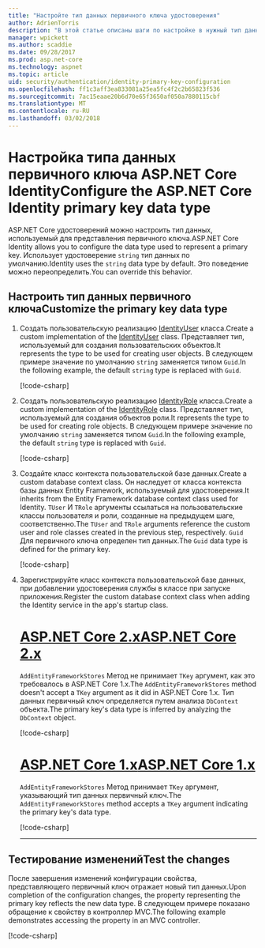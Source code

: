 ```yaml
---
title: "Настройте тип данных первичного ключа удостоверения"
author: AdrienTorris
description: "В этой статье описаны шаги по настройке в нужный тип данных используется для ASP.NET Core Identity первичного ключа."
manager: wpickett
ms.author: scaddie
ms.date: 09/28/2017
ms.prod: asp.net-core
ms.technology: aspnet
ms.topic: article
uid: security/authentication/identity-primary-key-configuration
ms.openlocfilehash: ff1c3aff3ea833081a25ea5fc4f2c2b65823f536
ms.sourcegitcommit: 7ac15eaae20b6d70e65f3650af050a7880115cbf
ms.translationtype: MT
ms.contentlocale: ru-RU
ms.lasthandoff: 03/02/2018
---
```

# <a name="configure-the-aspnet-core-identity-primary-key-data-type"></a><span data-ttu-id="e0ad3-103">Настройка типа данных первичного ключа ASP.NET Core Identity</span><span class="sxs-lookup"><span data-stu-id="e0ad3-103">Configure the ASP.NET Core Identity primary key data type</span></span>

<span data-ttu-id="e0ad3-104">ASP.NET Core удостоверений можно настроить тип данных, используемый для представления первичного ключа.</span><span class="sxs-lookup"><span data-stu-id="e0ad3-104">ASP.NET Core Identity allows you to configure the data type used to represent a primary key.</span></span> <span data-ttu-id="e0ad3-105">Использует удостоверение `string` тип данных по умолчанию.</span><span class="sxs-lookup"><span data-stu-id="e0ad3-105">Identity uses the `string` data type by default.</span></span> <span data-ttu-id="e0ad3-106">Это поведение можно переопределить.</span><span class="sxs-lookup"><span data-stu-id="e0ad3-106">You can override this behavior.</span></span>

## <a name="customize-the-primary-key-data-type"></a><span data-ttu-id="e0ad3-107">Настроить тип данных первичного ключа</span><span class="sxs-lookup"><span data-stu-id="e0ad3-107">Customize the primary key data type</span></span>

1. <span data-ttu-id="e0ad3-108">Создать пользовательскую реализацию [IdentityUser](https://docs.microsoft.com/aspnet/core/api/microsoft.aspnetcore.identity.entityframeworkcore.identityuser-1) класса.</span><span class="sxs-lookup"><span data-stu-id="e0ad3-108">Create a custom implementation of the [IdentityUser](https://docs.microsoft.com/aspnet/core/api/microsoft.aspnetcore.identity.entityframeworkcore.identityuser-1) class.</span></span> <span data-ttu-id="e0ad3-109">Представляет тип, используемый для создания пользовательских объектов.</span><span class="sxs-lookup"><span data-stu-id="e0ad3-109">It represents the type to be used for creating user objects.</span></span> <span data-ttu-id="e0ad3-110">В следующем примере значение по умолчанию `string` заменяется типом `Guid`.</span><span class="sxs-lookup"><span data-stu-id="e0ad3-110">In the following example, the default `string` type is replaced with `Guid`.</span></span>

    [!code-csharp[](identity/sample/src/ASPNET-IdentityDemo-PrimaryKeysConfig/Models/ApplicationUser.cs?highlight=4&range=7-13)]

1. <span data-ttu-id="e0ad3-111">Создать пользовательскую реализацию [IdentityRole](https://docs.microsoft.com/aspnet/core/api/microsoft.aspnetcore.identity.entityframeworkcore.identityrole-1) класса.</span><span class="sxs-lookup"><span data-stu-id="e0ad3-111">Create a custom implementation of the [IdentityRole](https://docs.microsoft.com/aspnet/core/api/microsoft.aspnetcore.identity.entityframeworkcore.identityrole-1) class.</span></span> <span data-ttu-id="e0ad3-112">Представляет тип, используемый для создания объектов роли.</span><span class="sxs-lookup"><span data-stu-id="e0ad3-112">It represents the type to be used for creating role objects.</span></span> <span data-ttu-id="e0ad3-113">В следующем примере значение по умолчанию `string` заменяется типом `Guid`.</span><span class="sxs-lookup"><span data-stu-id="e0ad3-113">In the following example, the default `string` type is replaced with `Guid`.</span></span>
    
    [!code-csharp[](identity/sample/src/ASPNET-IdentityDemo-PrimaryKeysConfig/Models/ApplicationRole.cs?highlight=3&range=7-12)]
    
1. <span data-ttu-id="e0ad3-114">Создайте класс контекста пользовательской базе данных.</span><span class="sxs-lookup"><span data-stu-id="e0ad3-114">Create a custom database context class.</span></span> <span data-ttu-id="e0ad3-115">Он наследует от класса контекста базы данных Entity Framework, используемый для удостоверения.</span><span class="sxs-lookup"><span data-stu-id="e0ad3-115">It inherits from the Entity Framework database context class used for Identity.</span></span> <span data-ttu-id="e0ad3-116">`TUser` И `TRole` аргументы ссылаться на пользовательские классы пользователя и роли, созданные на предыдущем шаге, соответственно.</span><span class="sxs-lookup"><span data-stu-id="e0ad3-116">The `TUser` and `TRole` arguments reference the custom user and role classes created in the previous step, respectively.</span></span> <span data-ttu-id="e0ad3-117">`Guid` Для первичного ключа определен тип данных.</span><span class="sxs-lookup"><span data-stu-id="e0ad3-117">The `Guid` data type is defined for the primary key.</span></span>

    [!code-csharp[](identity/sample/src/ASPNET-IdentityDemo-PrimaryKeysConfig/Data/ApplicationDbContext.cs?highlight=3&range=9-26)]
    
1. <span data-ttu-id="e0ad3-118">Зарегистрируйте класс контекста пользовательской базе данных, при добавлении удостоверения службы в классе при запуске приложения.</span><span class="sxs-lookup"><span data-stu-id="e0ad3-118">Register the custom database context class when adding the Identity service in the app's startup class.</span></span>

    # <a name="aspnet-core-2xtabaspnetcore2x"></a>[<span data-ttu-id="e0ad3-119">ASP.NET Core 2.x</span><span class="sxs-lookup"><span data-stu-id="e0ad3-119">ASP.NET Core 2.x</span></span>](#tab/aspnetcore2x)
    
    <span data-ttu-id="e0ad3-120">`AddEntityFrameworkStores` Метод не принимает `TKey` аргумент, как это требовалось в ASP.NET Core 1.x.</span><span class="sxs-lookup"><span data-stu-id="e0ad3-120">The `AddEntityFrameworkStores` method doesn't accept a `TKey` argument as it did in ASP.NET Core 1.x.</span></span> <span data-ttu-id="e0ad3-121">Тип данных первичный ключ определяется путем анализа `DbContext` объекта.</span><span class="sxs-lookup"><span data-stu-id="e0ad3-121">The primary key's data type is inferred by analyzing the `DbContext` object.</span></span>
    
    [!code-csharp[](identity/sample/src/ASPNETv2-IdentityDemo-PrimaryKeysConfig/Startup.cs?highlight=6-8&range=25-37)]
    
    # <a name="aspnet-core-1xtabaspnetcore1x"></a>[<span data-ttu-id="e0ad3-122">ASP.NET Core 1.x</span><span class="sxs-lookup"><span data-stu-id="e0ad3-122">ASP.NET Core 1.x</span></span>](#tab/aspnetcore1x)
    
    <span data-ttu-id="e0ad3-123">`AddEntityFrameworkStores` Метод принимает `TKey` аргумент, указывающий тип данных первичный ключ.</span><span class="sxs-lookup"><span data-stu-id="e0ad3-123">The `AddEntityFrameworkStores` method accepts a `TKey` argument indicating the primary key's data type.</span></span>
    
    [!code-csharp[](identity/sample/src/ASPNET-IdentityDemo-PrimaryKeysConfig/Startup.cs?highlight=9-11&range=39-55)]
    
    ---

## <a name="test-the-changes"></a><span data-ttu-id="e0ad3-124">Тестирование изменений</span><span class="sxs-lookup"><span data-stu-id="e0ad3-124">Test the changes</span></span>

<span data-ttu-id="e0ad3-125">После завершения изменений конфигурации свойства, представляющего первичный ключ отражает новый тип данных.</span><span class="sxs-lookup"><span data-stu-id="e0ad3-125">Upon completion of the configuration changes, the property representing the primary key reflects the new data type.</span></span> <span data-ttu-id="e0ad3-126">В следующем примере показано обращение к свойству в контроллер MVC.</span><span class="sxs-lookup"><span data-stu-id="e0ad3-126">The following example demonstrates accessing the property in an MVC controller.</span></span>

[!code-csharp[](identity/sample/src/ASPNET-IdentityDemo-PrimaryKeysConfig/Controllers/AccountController.cs?name=snippet_GetCurrentUserId&highlight=6)]
